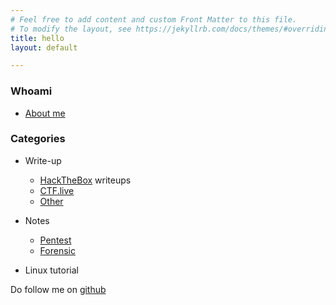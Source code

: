 ```yaml
---
# Feel free to add content and custom Front Matter to this file.
# To modify the layout, see https://jekyllrb.com/docs/themes/#overriding-theme-defaults
title: hello
layout: default

---
```

### Whoami
- [About me](/whoami)

### Categories
- Write-up
  - [HackTheBox](/htb) writeups
  - [CTF.live](/ctf.live)
  - [Other](/notes)
  
- Notes
  - [Pentest](notes)
  - [Forensic](notes)

- Linux tutorial

Do follow me on [github](https://github.com/faisalfs10x)

